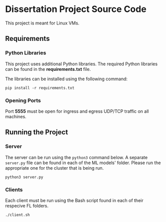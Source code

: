 # Dissertation Project Source Code
This project is meant for Linux VMs.

## Requirements
### Python Libraries
This project uses additional Python libraries.
The required Python libraries can be found in the **requirements.txt** file.

The libraries can be installed using the following command:
```
pip install -r requirements.txt
```

### Opening Ports
Port **5555** must be open for ingress and egress UDP/TCP traffic on all machines. 

## Running the Project
### Server
The server can be run using the `python3` command below. A separate `server.py` file can be found in each of the ML models' folder. Please run the appropriate one for the cluster that is being run.
```
python3 server.py
```

### Clients
Each client must be run using the Bash script found in each of their respecive FL folders. 
```
./client.sh
 ```
